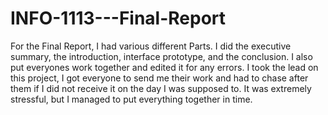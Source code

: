 # INFO-1113---Final-Report
For the Final Report, I had various different Parts. I did the executive summary, the introduction, interface prototype, and the conclusion. I also put everyones work together and edited it for any errors. I  took the lead on this project, I got everyone to send me their work and had to chase after them if I did not receive it on the day I was supposed to. It was extremely stressful, but I managed to put everything together in time.

